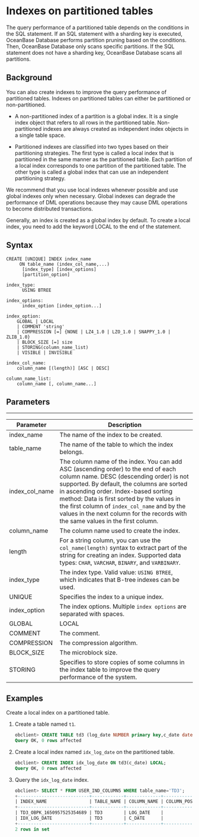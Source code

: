 # Indexes on partitioned tables

The query performance of a partitioned table depends on the conditions in the SQL statement. If an SQL statement with a sharding key is executed, OceanBase Database performs partition pruning based on the conditions. Then, OceanBase Database only scans specific partitions. If the SQL statement does not have a sharding key, OceanBase Database scans all partitions.

## Background

You can also create indexes to improve the query performance of partitioned tables. Indexes on partitioned tables can either be partitioned or non-partitioned.

* A non-partitioned index of a partition is a global index. It is a single index object that refers to all rows in the partitioned table. Non-partitioned indexes are always created as independent index objects in a single table space.

* Partitioned indexes are classified into two types based on their partitioning strategies. The first type is called a local index that is partitioned in the same manner as the partitioned table. Each partition of a local index corresponds to one partition of the partitioned table.  The other type is called a global index that can use an independent partitioning strategy.

We recommend that you use local indexes whenever possible and use global indexes only when necessary. Global indexes can degrade the performance of DML operations because they may cause DML operations to become distributed transactions.

Generally, an index is created as a global index by default. To create a local index, you need to add the keyword LOCAL to the end of the statement.

## Syntax

```unknow
CREATE [UNIQUE] INDEX index_name
     ON table_name (index_col_name,...)
      [index_type] [index_options]
      [partition_option]

index_type:
      USING BTREE

index_options:
      index_option [index_option...]

index_option:
    GLOBAL | LOCAL
    | COMMENT 'string'
    | COMPRESSION [=] {NONE | LZ4_1.0 | LZO_1.0 | SNAPPY_1.0 | ZLIB_1.0}
    | BLOCK_SIZE [=] size
    | STORING(column_name_list)
    | VISIBLE | INVISIBLE

index_col_name:
    column_name [(length)] [ASC | DESC]

column_name_list:
    column_name [, column_name...]
```

## Parameters

-------------------------

| **Parameter** | **Description** |
|-----------------|---------------------------------------------------------------------------------------------------------------------------------|
| index_name | The name of the index to be created.  |
| table_name | The name of the table to which the index belongs.  |
| index_col_name | The column name of the index. You can add ASC (ascending order) to the end of each column name. DESC (descending order) is not supported. By default, the columns are sorted in ascending order.  Index-based sorting method: Data is first sorted by the values in the first column of `index_col_name` and by the values in the next column for the records with the same values in the first column.  |
| column_name | The column name used to create the index.  |
| length | For a string column, you can use the `col_name(length)` syntax to extract part of the string for creating an index.  Supported data types: `CHAR`, `VARCHAR`, `BINARY`, and `VARBINARY`.  |
| index_type | The index type. Valid value: `USING BTREE`, which indicates that B-tree indexes can be used.  |
| UNIQUE | Specifies the index to a unique index.  |
| index_option | The index options. Multiple `index options` are separated with spaces.  |
| GLOBAL | LOCAL | Specifies whether the index is a global index or a local index. The default value is `LOCAL`.  |
| COMMENT | The comment.  |
| COMPRESSION | The compression algorithm.  |
| BLOCK_SIZE | The microblock size.  |
| STORING | Specifies to store copies of some columns in the index table to improve the query performance of the system.  |

## Examples

Create a local index on a partitioned table.

1. Create a table named `t1`.

   ```sql
   obclient> CREATE TABLE td3 (log_date NUMBER primary key,c_date date);
   Query OK, 0 rows affected
   ```

2. Create a local index named `idx_log_date` on the partitioned table.

   ```sql
   obclient> CREATE INDEX idx_log_date ON td3(c_date) LOCAL;
   Query OK, 0 rows affected
   ```

3. Query the `idx_log_date` index.

   ```sql
   obclient> SELECT * FROM USER_IND_COLUMNS WHERE table_name='TD3';
   +---------------------------+------------+-------------+-----------------+---------------+-------------+---------+--------------------+
   | INDEX_NAME                | TABLE_NAME | COLUMN_NAME | COLUMN_POSITION | COLUMN_LENGTH | CHAR_LENGTH | DESCEND | COLLATED_COLUMN_ID |
   +---------------------------+------------+-------------+-----------------+---------------+-------------+---------+--------------------+
   | TD3_OBPK_1650957525354689 | TD3        | LOG_DATE    |               1 |            22 |           0 | ASC     |               NULL |
   | IDX_LOG_DATE              | TD3        | C_DATE      |               1 |             7 |           0 | ASC     |               NULL |
   +---------------------------+------------+-------------+-----------------+---------------+-------------+---------+--------------------+
   2 rows in set
   ```
